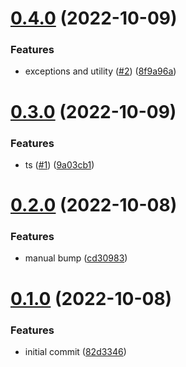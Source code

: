 # [0.4.0](https://github.com/krshkodes/alpaca.js/compare/v0.3.0...v0.4.0) (2022-10-09)


### Features

* exceptions and utility ([#2](https://github.com/krshkodes/alpaca.js/issues/2)) ([8f9a96a](https://github.com/krshkodes/alpaca.js/commit/8f9a96a4276a01f82b02d69045db2db2802e6497))



# [0.3.0](https://github.com/krshkodes/alpaca.js/compare/v0.2.0...v0.3.0) (2022-10-09)


### Features

* ts ([#1](https://github.com/krshkodes/alpaca.js/issues/1)) ([9a03cb1](https://github.com/krshkodes/alpaca.js/commit/9a03cb17c9ef16a2fb0b674c972069efe14093cd))



# [0.2.0](https://github.com/krshkodes/alpaca.js/compare/v0.1.0...v0.2.0) (2022-10-08)


### Features

* manual bump ([cd30983](https://github.com/krshkodes/alpaca.js/commit/cd30983e383d42c46670f9c2a30427deeccfc639))



# [0.1.0](https://github.com/krshkodes/alpaca.js/compare/82d334601862f9d4243d2c4709b0cef5c30a07e7...v0.1.0) (2022-10-08)


### Features

* initial commit ([82d3346](https://github.com/krshkodes/alpaca.js/commit/82d334601862f9d4243d2c4709b0cef5c30a07e7))



